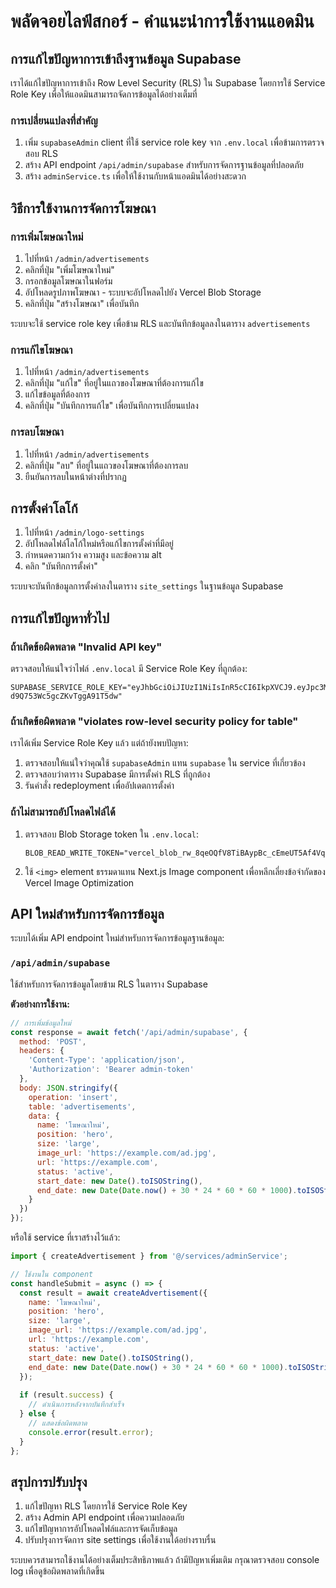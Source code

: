 # พลัดจอยไลฟ์สกอร์ - คำแนะนำการใช้งานแอดมิน

## การแก้ไขปัญหาการเข้าถึงฐานข้อมูล Supabase

เราได้แก้ไขปัญหาการเข้าถึง Row Level Security (RLS) ใน Supabase โดยการใช้ Service Role Key เพื่อให้แอดมินสามารถจัดการข้อมูลได้อย่างเต็มที่

### การเปลี่ยนแปลงที่สำคัญ

1. เพิ่ม `supabaseAdmin` client ที่ใช้ service role key จาก `.env.local` เพื่อข้ามการตรวจสอบ RLS
2. สร้าง API endpoint `/api/admin/supabase` สำหรับการจัดการฐานข้อมูลที่ปลอดภัย
3. สร้าง `adminService.ts` เพื่อให้ใช้งานกับหน้าแอดมินได้อย่างสะดวก

## วิธีการใช้งานการจัดการโฆษณา

### การเพิ่มโฆษณาใหม่

1. ไปที่หน้า `/admin/advertisements`
2. คลิกที่ปุ่ม "เพิ่มโฆษณาใหม่"
3. กรอกข้อมูลโฆษณาในฟอร์ม
4. อัปโหลดรูปภาพโฆษณา - ระบบจะอัปโหลดไปยัง Vercel Blob Storage
5. คลิกที่ปุ่ม "สร้างโฆษณา" เพื่อบันทึก

ระบบจะใช้ service role key เพื่อข้าม RLS และบันทึกข้อมูลลงในตาราง `advertisements`

### การแก้ไขโฆษณา

1. ไปที่หน้า `/admin/advertisements`
2. คลิกที่ปุ่ม "แก้ไข" ที่อยู่ในแถวของโฆษณาที่ต้องการแก้ไข
3. แก้ไขข้อมูลที่ต้องการ
4. คลิกที่ปุ่ม "บันทึกการแก้ไข" เพื่อบันทึกการเปลี่ยนแปลง

### การลบโฆษณา

1. ไปที่หน้า `/admin/advertisements`
2. คลิกที่ปุ่ม "ลบ" ที่อยู่ในแถวของโฆษณาที่ต้องการลบ
3. ยืนยันการลบในหน้าต่างที่ปรากฏ

## การตั้งค่าโลโก้

1. ไปที่หน้า `/admin/logo-settings`
2. อัปโหลดไฟล์โลโก้ใหม่หรือแก้ไขการตั้งค่าที่มีอยู่
3. กำหนดความกว้าง ความสูง และข้อความ alt
4. คลิก "บันทึกการตั้งค่า"

ระบบจะบันทึกข้อมูลการตั้งค่าลงในตาราง `site_settings` ในฐานข้อมูล Supabase

## การแก้ไขปัญหาทั่วไป

### ถ้าเกิดข้อผิดพลาด "Invalid API key"

ตรวจสอบให้แน่ใจว่าไฟล์ `.env.local` มี Service Role Key ที่ถูกต้อง:

```
SUPABASE_SERVICE_ROLE_KEY="eyJhbGciOiJIUzI1NiIsInR5cCI6IkpXVCJ9.eyJpc3MiOiJzdXBhYmFzZSIsInJlZiI6InByYW50cnd5cHFjcXh2bXZwdWxqIiwicm9sZSI6InNlcnZpY2Vfcm9sZSIsImlhdCI6MTc0NjI5ODQxNSwiZXhwIjoyMDYxODc0NDE1fQ.3utsTV8srvZhSXsWF4-d9Q753Wc5gcZKvTggA91T5dw"
```

### ถ้าเกิดข้อผิดพลาด "violates row-level security policy for table"

เราได้เพิ่ม Service Role Key แล้ว แต่ถ้ายังพบปัญหา:

1. ตรวจสอบให้แน่ใจว่าคุณใช้ `supabaseAdmin` แทน `supabase` ใน service ที่เกี่ยวข้อง
2. ตรวจสอบว่าตาราง Supabase มีการตั้งค่า RLS ที่ถูกต้อง
3. รันคำสั่ง redeployment เพื่ออัปเดตการตั้งค่า

### ถ้าไม่สามารถอัปโหลดไฟล์ได้

1. ตรวจสอบ Blob Storage token ใน `.env.local`:
   ```
   BLOB_READ_WRITE_TOKEN="vercel_blob_rw_8qeOQfV8TiBAypBc_cEmeUT5Af4VqnDRzX2QfWfotgFZyd4"
   ```
2. ใช้ `<img>` element ธรรมดาแทน Next.js Image component เพื่อหลีกเลี่ยงข้อจำกัดของ Vercel Image Optimization

## API ใหม่สำหรับการจัดการข้อมูล

ระบบได้เพิ่ม API endpoint ใหม่สำหรับการจัดการข้อมูลฐานข้อมูล:

### `/api/admin/supabase`

ใช้สำหรับการจัดการข้อมูลโดยข้าม RLS ในตาราง Supabase

**ตัวอย่างการใช้งาน:**

```javascript
// การเพิ่มข้อมูลใหม่
const response = await fetch('/api/admin/supabase', {
  method: 'POST',
  headers: {
    'Content-Type': 'application/json',
    'Authorization': 'Bearer admin-token'
  },
  body: JSON.stringify({
    operation: 'insert',
    table: 'advertisements',
    data: {
      name: 'โฆษณาใหม่',
      position: 'hero',
      size: 'large',
      image_url: 'https://example.com/ad.jpg',
      url: 'https://example.com',
      status: 'active',
      start_date: new Date().toISOString(),
      end_date: new Date(Date.now() + 30 * 24 * 60 * 60 * 1000).toISOString()
    }
  })
});
```

หรือใช้ service ที่เราสร้างไว้แล้ว:

```javascript
import { createAdvertisement } from '@/services/adminService';

// ใช้งานใน component
const handleSubmit = async () => {
  const result = await createAdvertisement({
    name: 'โฆษณาใหม่',
    position: 'hero',
    size: 'large',
    image_url: 'https://example.com/ad.jpg',
    url: 'https://example.com',
    status: 'active',
    start_date: new Date().toISOString(),
    end_date: new Date(Date.now() + 30 * 24 * 60 * 60 * 1000).toISOString()
  });
  
  if (result.success) {
    // ดำเนินการหลังจากบันทึกสำเร็จ
  } else {
    // แสดงข้อผิดพลาด
    console.error(result.error);
  }
};
```

## สรุปการปรับปรุง

1. แก้ไขปัญหา RLS โดยการใช้ Service Role Key
2. สร้าง Admin API endpoint เพื่อความปลอดภัย
3. แก้ไขปัญหาการอัปโหลดไฟล์และการจัดเก็บข้อมูล
4. ปรับปรุงการจัดการ site settings เพื่อใช้งานได้อย่างราบรื่น

ระบบควรสามารถใช้งานได้อย่างเต็มประสิทธิภาพแล้ว ถ้ามีปัญหาเพิ่มเติม กรุณาตรวจสอบ console log เพื่อดูข้อผิดพลาดที่เกิดขึ้น
